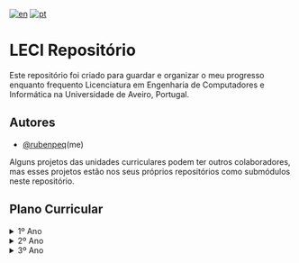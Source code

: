 [![en](https://img.shields.io/badge/lang-en-red.svg)](https://github.com/rubenpeq/LECI/blob/main/README.md)
[![pt](https://img.shields.io/badge/lang-pt-green.svg)](https://github.com/rubenpeq/LECI/blob/main/README-PT.md)

# LECI Repositório

Este repositório foi criado para guardar e organizar o meu progresso enquanto frequento Licenciatura em Engenharia de Computadores e Informática na Universidade de Aveiro, Portugal.



## Autores

- [@rubenpeq](https://www.github.com/rubenpeq)(me)

Alguns projetos das unidades curriculares podem ter outros colaboradores, mas esses projetos estão nos seus próprios repositórios como submódulos neste repositório.


## Plano Curricular

<details>

<summary> 1º Ano </summary>

### 1º Ano

| Unidade Curricular | Semestre |
|        :---        |   :---:  |
| Introdução aos Sistemas Digitais |  1  |
| Fundamentos de Programação |  1  |
| Álgebra Linear e Geometria Analítica |  1  |
| Cálculo I |  1  |
| Introdução à Engenharia Informática |  1  |
| Laboratório de Sistemas Digitais |  2  |
| Programação Orientada a Objetos |  2  |
| Laboratórios de Informática |  2  |
| Cálculo II |  2  |
| Matemática Discreta |  2  |

</details>

<details>

<summary> 2º Ano </summary>

### 2º Ano

| Unidade Curricular | Semestre |
|        :---        |   :---:  |
| Algoritmos e Estruturas de Dados |  1  |
| Arquitetura de Computadores I |  1  |
| Redes de Comunicações I |  1  |
| Mecânica e Campo Eletromagnético |  1  |
| <details><summary>**Competências Transferíveis I**</summary> Gestão de Projetos <br /> Economia I <br /> Design Thinking </details> |  1  |
| Sinais e Sistemas Eletrónicos |  2  |
| Redes de Comunicações II |  2  |
| Análise de Sistemas |  2  |
| Arquitetura de Computadores II |  2  |
| <details><summary>**Competências Transferíveis I**</summary> Option I <br /> Option II <br /> Option III </details> |  2  |

</details>

<details>

<summary> 3º Ano </summary>

### 3º Ano

| Unidade Curricular | Semestre |
|        :---        |   :---:  |
| Projeto em Engenharia de Computadores e Informática |  Anual  |
| Métodos Probabilísticos para Engenharia Informática |  1  |
| Inteligência Artificial |  1  |
| Sistemas de Operação |  1  |
| Segurança Informática e nas Organizações |  1  |
| Compiladores |  2  |
| Interação Humano-Computador |  2  |
| Base de Dados |  2  |
| <details><summary>**Opção I**</summary> Option I </details>  |  2  |

</details>
